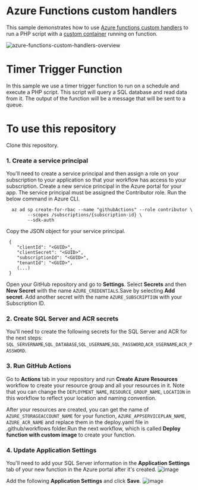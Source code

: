 # Azure Functions custom handlers
This sample demonstrates how to use [Azure functions custom handlers](https://docs.microsoft.com/en-us/azure/azure-functions/functions-custom-handlers) to run a PHP script with a [custom container](https://docs.microsoft.com/en-us/azure/azure-functions/functions-create-function-linux-custom-image?tabs=in-process%2Cbash%2Cazure-cli&pivots=programming-language-other) running on function.

![azure-functions-custom-handlers-overview](https://user-images.githubusercontent.com/94471999/168082793-74ab6685-b99c-49f4-9b8f-eeb448c41349.png)


# Timer Trigger Function

In this sample we use a timer trigger function to run on a schedule and execute a PHP script. This script will query a SQL database and read data from it. The output of the function will be a message that will be sent to a queue.

# To use this repository  

Clone this repository.

### 1. Create a service principal

You'll need to create a service principal and then assign a role on your subscription to your application so that your workflow has access to your subscription.
Create a new service principal in the Azure portal for your app. The service principal must be assigned the Contributor role. 
Run the below command in Azure CLI.

      az ad sp create-for-rbac --name "githubActions" --role contributor \
            --scopes /subscriptions/{subscription-id} \
            --sdk-auth
            
Copy the JSON object for your service principal.

     {
        "clientId": "<GUID>",
        "clientSecret": "<GUID>",
        "subscriptionId": "<GUID>",
        "tenantId": "<GUID>",
        (...)
     }
Open your GitHub repository and go to **Settings**.
Select **Secrets** and then **New Secret** with the name `AZURE_CREDENTIALS`.Save by selecting **Add secret**.
Add another secret with the name `AZURE_SUBSCRIPTION` with your Subscription ID.

### 2. Create SQL Server and ACR secrets

You'll need to create the following secrets for the SQL Server and ACR for the next steps:
`SQL_SERVERNAME`,`SQL_DATABASE`,`SQL_USERNAME`,`SQL_PASSWORD`,`ACR_USERNAME`,`ACR_PASSWORD`.

### 3. Run GitHub Actions

Go to **Actions** tab in your repository and run **Create Azure Resources** workflow to create your resource group and all your resources in it.
Note that you can change the `DEPLOYMENT_NAME`, `RESOURCE_GROUP_NAME`, `LOCATION` in this workflow to reflect your location and naming convention.

After your resources are created, you can get the name of `AZURE_STORAGEACCOUNT_NAME` for your function, `AZURE_APPSERVICEPLAN_NAME`, `AZURE_ACR_NAME` and replace them in the deploy.yaml file in .github/workflows folder.Run the next workflow, which is called **Deploy function with custom image** to create your function.

### 4. Update Application Settings 

You'll need to add your SQL Server information in the **Application Settings** tab of your new function in the Azure portal after it's created.
![image](https://user-images.githubusercontent.com/94471999/169546831-598e35c8-2739-4523-96c9-541658535081.png)

Add the following **Application Settings** and click **Save**.
![image](https://user-images.githubusercontent.com/94471999/169547104-47423577-a0a9-4d05-96b0-04ad0e10ab11.png)


          
